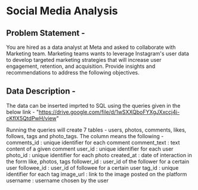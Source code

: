 # Social Media Analysis

## Problem Statement -
You are hired as a data analyst at Meta and asked to collaborate with Marketing team. Marketing teams wants to leverage Instagram's user data to develop targeted marketing strategies that will increase user engagement, retention, and acquisition. Provide insights and recommendations to address the following objectives.

## Data Description - 
The data can be inserted imprted to SQL using the queries given in the below link - 
"https://drive.google.com/file/d/1wSXXQboFYXgJXxccj4i-cKfIX5QtdPwH/view"

Running the queries will create 7 tables - users, photos, comments, likes, follows, tags and photo_tags.
The column means the following - 
comments_id : unique identifier for each comment
comment_text : text content of a given comment
user_id : unique identifier for each user
photo_id : unique identifier for each photo
created_at : date of interaction in the form like, photos, tags
follower_id : user_id of the follower for a certain user
followee_id : user_id of followee for a certain user
tag_id : unique identifier for each tag
image_url : link to the image posted on the platform
username : username chosen by the user
